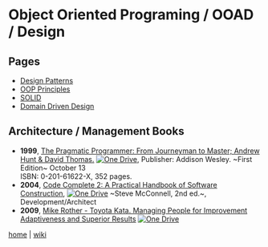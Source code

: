 # Object Oriented Programing / OOAD / Design

## Pages

+ [Design Patterns](./oop/dp.md)
+ [OOP Principles](./oop/principles.md)
+ [SOLID](./oop/solid.md)
+ [Domain Driven Design](./oop/DDD.md)

## Architecture / Management Books

+ **1999**, 
[The Pragmatic Programmer: From Journeyman to Master; Andrew Hunt & David Thomas.](https://1drv.ms/b/s!As0cxZAk26SzjMBr1XLzUux0-93YYw)
[![One Drive](https://img.shields.io/badge/One-Drive-blue.svg)](https://1drv.ms/b/s!As0cxZAk26SzjMBr1XLzUux0-93YYw), 
Publisher: Addison Wesley. ~First Edition~ October 13  
ISBN: 0-201-61622-X, 352 pages. 
+ **2004**, 
[Code Complete 2: A Practical Handbook of Software Construction](https://1drv.ms/b/s!As0cxZAk26SzjMBqoNGGDAoyHrlKpQ), 
[![One Drive](https://img.shields.io/badge/One-Drive-blue.svg)](https://1drv.ms/b/s!As0cxZAk26SzjMBqoNGGDAoyHrlKpQ)
~Steve McConnell, 2nd ed.~, Development/Architect
+ **2009**, 
[Mike Rother - Toyota Kata. Managing People for Improvement Adaptiveness and Superior Results](https://1drv.ms/b/s!As0cxZAk26SzjMBr1XLzUux0-93YYw)
[![One Drive](https://img.shields.io/badge/One-Drive-blue.svg)](https://1drv.ms/b/s!As0cxZAk26SzjMBr1XLzUux0-93YYw) 



[home](README.md) 
| 
[wiki](https://github.com/illegitimis/Tutorial/wiki) 
